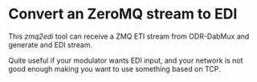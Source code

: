 Convert an ZeroMQ stream to EDI
===============================

This *zmq2edi* tool can receive a ZMQ ETI stream from
ODR-DabMux and generate and EDI stream.

Quite useful if your modulator wants EDI input, and your network is not good
enough making you want to use something based on TCP.
